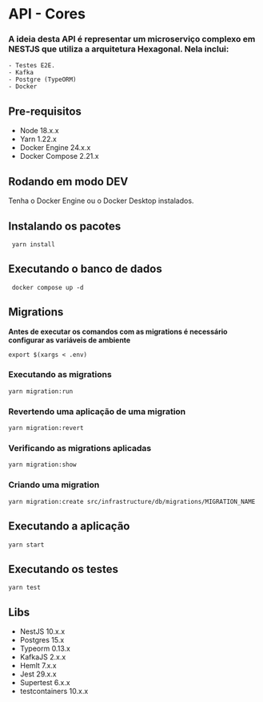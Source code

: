 # API - Cores
  
  ### A ideia desta API é representar um microserviço complexo em NESTJS que utiliza a arquitetura Hexagonal. Nela inclui:

    - Testes E2E.
    - Kafka
    - Postgre (TypeORM)
    - Docker

## Pre-requisitos

- Node 18.x.x
- Yarn 1.22.x
- Docker Engine 24.x.x
- Docker Compose 2.21.x

## Rodando em modo DEV

Tenha o Docker Engine ou o Docker Desktop instalados.

## Instalando os pacotes

```commandLine
 yarn install
```

## Executando o banco de dados

```commandLine
 docker compose up -d
```

## Migrations

**Antes de executar os comandos com as migrations é necessário configurar as variáveis de ambiente**

```commandLine
export $(xargs < .env)
```

### Executando as migrations

```commandLine
yarn migration:run
```

### Revertendo uma aplicação de uma migration

```commandLine
yarn migration:revert
```

### Verificando as migrations aplicadas

```commandLine
yarn migration:show
```

### Criando uma migration

```commandLine
yarn migration:create src/infrastructure/db/migrations/MIGRATION_NAME
```

## Executando a aplicação

```commandLine
yarn start
```

## Executando os testes

```commandLine
yarn test
```

## Libs

- NestJS 10.x.x
- Postgres 15.x
- Typeorm 0.13.x
- KafkaJS 2.x.x
- Hemlt 7.x.x
- Jest 29.x.x
- Supertest 6.x.x
- testcontainers 10.x.x
